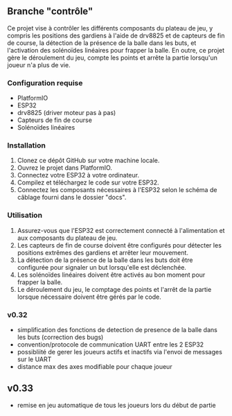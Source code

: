Branche "contrôle"
------------------

Ce projet vise à contrôler les différents composants du plateau de jeu, y compris les positions des gardiens à l'aide de drv8825 et de capteurs de fin de course, la détection de la présence de la balle dans les buts, et l'activation des solénoïdes linéaires pour frapper la balle. En outre, ce projet gère le déroulement du jeu, compte les points et arrête la partie lorsqu'un joueur n'a plus de vie.

### Configuration requise

-   PlatformIO
-   ESP32
-   drv8825 (driver moteur pas à pas)
-   Capteurs de fin de course
-   Solénoïdes linéaires

### Installation

1.  Clonez ce dépôt GitHub sur votre machine locale.
2.  Ouvrez le projet dans PlatformIO.
3.  Connectez votre ESP32 à votre ordinateur.
4.  Compilez et téléchargez le code sur votre ESP32.
5.  Connectez les composants nécessaires à l'ESP32 selon le schéma de câblage fourni dans le dossier "docs".

### Utilisation

1.  Assurez-vous que l'ESP32 est correctement connecté à l'alimentation et aux composants du plateau de jeu.
2.  Les capteurs de fin de course doivent être configurés pour détecter les positions extrêmes des gardiens et arrêter leur mouvement.
3.  La détection de la présence de la balle dans les buts doit être configurée pour signaler un but lorsqu'elle est déclenchée.
4.  Les solénoïdes linéaires doivent être activés au bon moment pour frapper la balle.
5.  Le déroulement du jeu, le comptage des points et l'arrêt de la partie lorsque nécessaire doivent être gérés par le code.


### v0.32

- simplification des fonctions de detection de presence de la balle dans les buts (correction des bugs)
- convention/protocole de communication UART entre les 2 ESP32
- possibliité de gerer les joueurs actifs et inactifs via l'envoi de messages sur le UART
- distance max des axes modifiable pour chaque joueur

## v0.33
- remise en jeu automatique de tous les joueurs lors du début de partie